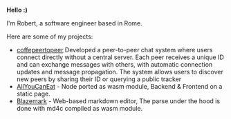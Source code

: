 <b>Hello :)</b>

I'm Robert, a software engineer based in Rome.

Here are some of my projects:
- [coffepeertopeer](https://coffepeertopeer.robeert.com/) Developed a peer-to-peer chat system where users connect directly without a central server. Each peer receives a unique ID and can exchange messages with others, with automatic connection updates and message propagation. The system allows users to discover new peers by sharing their ID or querying a public tracker
- [AllYouCanEat](https://allyoucaneat.robeert.com) - Node ported as wasm module, Backend & Frontend on a static page.
- [Blazemark](https://blazemark.robeert.com) - Web-based markdown editor, The parse under the hood is done with md4c compiled as wasm module.
